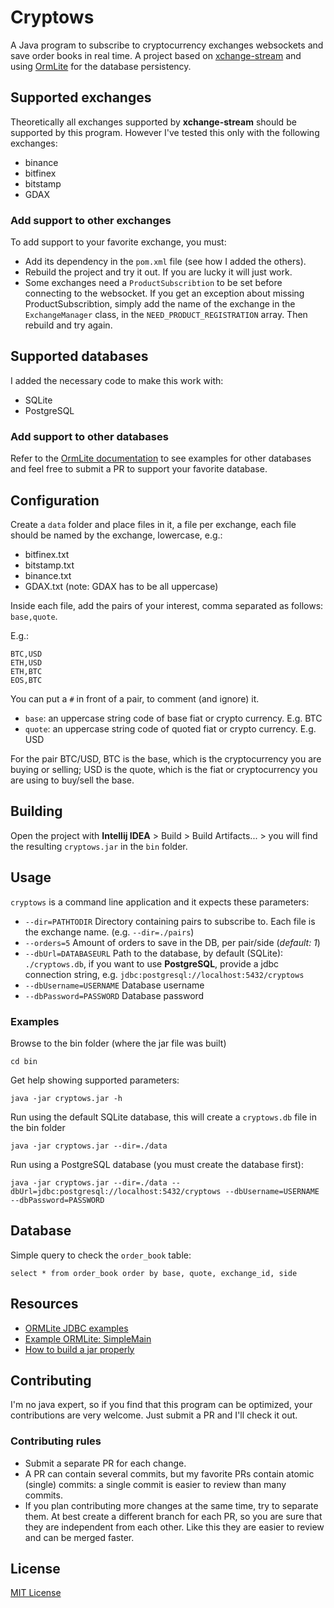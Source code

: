 # Cryptows

A Java program to subscribe to cryptocurrency exchanges websockets and save order books in real time. A project based on [xchange-stream](https://github.com/bitrich-info/xchange-stream) and using [OrmLite](http://ormlite.com/) for the database persistency.

## Supported exchanges

Theoretically all exchanges supported by **xchange-stream** should be supported by this program. However I've tested this only with the following exchanges:

- binance
- bitfinex
- bitstamp
- GDAX

### Add support to other exchanges

To add support to your favorite exchange, you must:
 
- Add its dependency in the `pom.xml` file (see how I added the others).
- Rebuild the project and try it out. If you are lucky it will just work.
- Some exchanges need a `ProductSubscribtion` to be set before connecting to the websocket. If you get an exception about missing ProductSubscribtion, simply add the name of the exchange in the `ExchangeManager` class, in the `NEED_PRODUCT_REGISTRATION` array. Then rebuild and try again.

## Supported databases

I added the necessary code to make this work with:

- SQLite
- PostgreSQL

### Add support to other databases

Refer to the [OrmLite documentation](http://ormlite.com/javadoc/ormlite-core/doc-files/ormlite.html) to see examples for other databases and feel free to submit a PR to support your favorite database.

## Configuration

Create a `data` folder and place files in it, a file per exchange, each file should be named by the exchange, lowercase, e.g.:

- bitfinex.txt
- bitstamp.txt
- binance.txt
- GDAX.txt (note: GDAX has to be all uppercase)

Inside each file, add the pairs of your interest, comma separated as follows: `base,quote`.

E.g.:

```
BTC,USD
ETH,USD
ETH,BTC
EOS,BTC
```

You can put a `#` in front of a pair, to comment (and ignore) it.

- `base`: an uppercase string code of base fiat or crypto currency. E.g. BTC
- `quote`: an uppercase string code of quoted fiat or crypto currency. E.g. USD

For the pair BTC/USD, BTC is the base, which is the cryptocurrency you are buying or selling; USD is the quote, which is the fiat or cryptocurrency you are using to buy/sell the base.

## Building

Open the project with **Intellij IDEA** > Build > Build Artifacts... > you will find the resulting `cryptows.jar` in the `bin` folder.

## Usage

`cryptows` is a command line application and it expects these parameters:

- `--dir=PATHTODIR` Directory containing pairs to subscribe to. Each file is the exchange name. (e.g. `--dir=./pairs`)
- `--orders=5` Amount of orders to save in the DB, per pair/side (_default: 1_)
- `--dbUrl=DATABASEURL` Path to the database, by default (SQLite): `./cryptows.db`, if you want to use **PostgreSQL**, provide a jdbc connection string, e.g. `jdbc:postgresql://localhost:5432/cryptows` 
- `--dbUsername=USERNAME` Database username
- `--dbPassword=PASSWORD` Database password

### Examples

Browse to the bin folder (where the jar file was built)
```
cd bin
```

Get help showing supported parameters:
```
java -jar cryptows.jar -h
```

Run using the default SQLite database, this will create a `cryptows.db` file in the bin folder
```
java -jar cryptows.jar --dir=./data
```

Run using a PostgreSQL database (you must create the database first): 
```
java -jar cryptows.jar --dir=./data --dbUrl=jdbc:postgresql://localhost:5432/cryptows --dbUsername=USERNAME --dbPassword=PASSWORD
```

## Database

Simple query to check the `order_book` table:
```
select * from order_book order by base, quote, exchange_id, side
```

## Resources

- [ORMLite JDBC examples](http://ormlite.com/javadoc/ormlite-core/doc-files/ormlite_7.html#Examples)
- [Example ORMLite: SimpleMain](https://github.com/j256/ormlite-jdbc/blob/master/src/test/java/com/j256/ormlite/examples/simple/SimpleMain.java)
- [How to build a jar properly](https://stackoverflow.com/questions/1082580/how-to-build-jars-from-intellij-properly#answer-45303637)

## Contributing

I'm no java expert, so if you find that this program can be optimized, your contributions are very welcome. Just submit a PR and I'll check it out.

### Contributing rules

- Submit a separate PR for each change.
- A PR can contain several commits, but my favorite PRs contain atomic (single) commits: a single commit is easier to review than many commits.
- If you plan contributing more changes at the same time, try to separate them. At best create a different branch for each PR, so you are sure that they are independent from each other. Like this they are easier to review and can be merged faster.

## License

[MIT License](LICENSE)